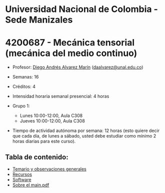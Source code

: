 # Universidad Nacional de Colombia - Sede Manizales
# 4200687 - Mecánica tensorial (mecánica del medio continuo)

- Profesor: [Diego Andrés Alvarez Marín](https://sites.google.com/site/diegoandresalvarezmarin/) (daalvarez@unal.edu.co)
- Semanas: 16
- Créditos: 4

- Intensidad horaria semanal presencial: 4 horas

- Grupo 1:
  - Lunes 10:00-12:00, Aula C308
  - Jueves 10:00-12:00, Aula C308

- Tiempo de actividad autónoma por semana: 12 horas (esto quiere decir que cada día, de lunes a sábado, usted debe estudiar como mínimo 2 horas diarias para este curso).

## Tabla de contenido:
- [Temario y observaciones generales](docs/01_-_temario.md)
- [Recursos](docs/02_-_recursos.md)
- [Software](docs/03_-_software.md)
- [Sobre el main.pdf](docs/04_-_main_pdf.md)

<!---
### WIKI para la corrección de los errores en el `main.pdf`: 
  * http://mecanicadesolidos.shoutwiki.com/
  * [Reglas de la WIKI](http://mecanicadesolidos.shoutwiki.com/wiki/Reglas_de_la_WIKI)
  * [Ejemplos de contribuciones a la WIKI](http://mecanicadesolidos.shoutwiki.com/wiki/Ejemplos_de_contribuciones_a_la_WIKI)
--->